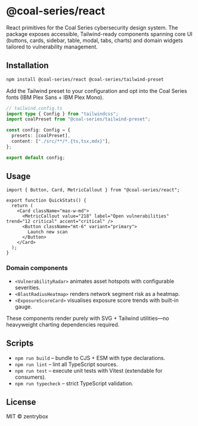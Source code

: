 # @coal-series/react

React primitives for the Coal Series cybersecurity design system. The package exposes accessible, Tailwind-ready components spanning core UI (buttons, cards, sidebar, table, modal, tabs, charts) and domain widgets tailored to vulnerability management.

## Installation

```bash
npm install @coal-series/react @coal-series/tailwind-preset
```

Add the Tailwind preset to your configuration and opt into the Coal Series fonts (IBM Plex Sans + IBM Plex Mono).

```ts
// tailwind.config.ts
import type { Config } from "tailwindcss";
import coalPreset from "@coal-series/tailwind-preset";

const config: Config = {
  presets: [coalPreset],
  content: ["./src/**/*.{ts,tsx,mdx}"],
};

export default config;
```

## Usage

```tsx
import { Button, Card, MetricCallout } from "@coal-series/react";

export function QuickStats() {
  return (
    <Card className="max-w-md">
      <MetricCallout value="218" label="Open vulnerabilities" trend="12 critical" accent="critical" />
      <Button className="mt-6" variant="primary">
        Launch new scan
      </Button>
    </Card>
  );
}
```

### Domain components

- `<VulnerabilityRadar>` animates asset hotspots with configurable severities.
- `<BlastRadiusHeatmap>` renders network segment risk as a heatmap.
- `<ExposureScoreCard>` visualises exposure score trends with built-in gauge.

These components render purely with SVG + Tailwind utilities—no heavyweight charting dependencies required.

## Scripts

- `npm run build` – bundle to CJS + ESM with type declarations.
- `npm run lint` – lint all TypeScript sources.
- `npm run test` – execute unit tests with Vitest (extendable for consumers).
- `npm run typecheck` – strict TypeScript validation.

## License

MIT © zentrybox
